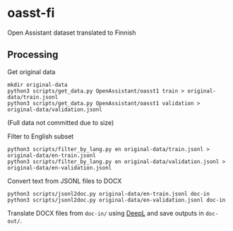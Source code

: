 # oasst-fi

Open Assistant dataset translated to Finnish

## Processing

Get original data

```
mkdir original-data
python3 scripts/get_data.py OpenAssistant/oasst1 train > original-data/train.jsonl
python3 scripts/get_data.py OpenAssistant/oasst1 validation > original-data/validation.jsonl
```

(Full data not committed due to size)

Filter to English subset

```
python3 scripts/filter_by_lang.py en original-data/train.jsonl > original-data/en-train.jsonl
python3 scripts/filter_by_lang.py en original-data/validation.jsonl > original-data/en-validation.jsonl
```

Convert text from JSONL files to DOCX

```
python3 scripts/jsonl2doc.py original-data/en-train.jsonl doc-in
python3 scripts/jsonl2doc.py original-data/en-validation.jsonl doc-in
```

Translate DOCX files from `doc-in/` using [DeepL](<https://www.deepl.com/>) and save outputs in `doc-out/`.
